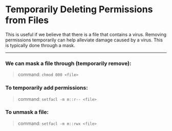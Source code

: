 
# Temporarily Deleting Permissions from Files

This is useful if we believe that there is a file that contains a virus. Removing permissions temporarily can help alleviate damage caused by a virus. This is typically done through a mask.

---

### We can mask a file through (temporarily remove): 
> command: ```chmod 000 <file>```


### To temporarily add permissions: 
> command: ```setfacl -m m::r-- <file>```

### To unmask a file: 
> command: ```setfacl -m m::rwx <file>```





